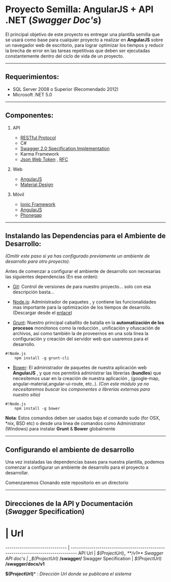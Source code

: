 # Proyecto Semilla: __AngularJS__ + __API .NET__  (_Swagger Doc's_)

El principal objetivo de este proyecto es entregar una plantilla semilla que se usará como base para cualquier proyecto a realizar en __AngularJS__ sobre un navegador web de escritorio, para lograr optimizar los tiempos y reducir la brecha de error en las tareas repetitivas que deben ser ejecutadas constantemente dentro del ciclo de vida de un proyecto. 

---------------------------------------------------------------------------------------------------------------------------------------------------------------------

## Requerimientos:

   * SQL Server 2008 o Superior (Recomendado 2012)
   * Microsoft .NET 5.0
---------------------------------------------------------------------------------------------------------------------------------------------------------------------

## Componentes:

1. API
      * [RESTful Protocol](https://msdn.microsoft.com/en-us/library/dd203052.aspx)
      * C#
      * [Swagger 2.0 Specification](https://github.com/swagger-api/swagger-spec/blob/master/versions/2.0.md),[Implementation](https://github.com/domaindrivendev/Swashbuckle)
      * Karma Framework
      * [Json Web Token](http://angular-tips.com/blog/2014/05/json-web-tokens-introduction/) , [RFC](http://self-issued.info/docs/draft-ietf-oauth-json-web-token.html)

 2. Web
      * [AngularJS](https://angularjs.org/)
      * [Material Design](https://material.angularjs.org/#/)

 3. Móvil
      * [Ionic Framework](http://ionicframework.com/)
      * [AngularJS](https://angularjs.org/)
      * [Phonegap](http://phonegap.com/)
---------------------------------------------------------------------------------------------------------------------------------------------------------------------

## Instalando las Dependencias  para el Ambiente de Desarrollo:

_(Omitir este paso si ya has configurado previamente un ambiente de desarrollo para otro proyecto)._

Antes de comenzar a configurar el ambiente de desarrollo son necesarias las siguientes dependencias (En ese orden):

* [Git](http://git-scm.com/book/en/v2/Getting-Started-Installing-Git): Control de versiones de para nuestro proyecto... solo con esa descripción basta...

* [Node.js](https://nodejs.org/): Administrador de paquetes , y contiene las funcionalidades mas importante para la optimización de los tiempos de desarrollo. (Descargar desde el [enlace](https://nodejs.org/))


* [Grunt](http://gruntjs.com/): Nuestro principal caballito de batalla en la __automatización de los procesos__ monótonos como la reducción , unificación y ofuscación de archivos, así como también la de proveernos en una sola linea la configuración y creación del servidor web que usaremos para el desarrollo.
```
#!Node.js
    npm install -g grunt-cli
```

* [Bower](http://bower.io/): El administrador de paquetes de nuestra aplicación web  __AngularJS__ , y que nos permitirá administrar las librerías (__bundles__) que necesitemos usar en la creación de nuestra aplicación , (google-map, angular-material,angular-ui-route, etc..). 
_(Con este módulo  ya no necesitaremos buscar los componentes o librerías externas para nuestro sitio)_
```
#!Node.js
    npm install -g bower
```

__Nota__: Estos comandos deben ser usados bajo el comando sudo (for OSX, *nix, BSD etc) o desde una linea de comandos como Administrator (Windows) para instalar __Grunt__ & __Bower__ globalmente

---------------------------------------------------------------------------------------------------------------------------------------------------------------------

## Configurando el ambiente de desarrollo

Una vez instaladas las dependencias bases para nuestra plantilla, podemos comenzar a configurar un ambiente de desarrollo para el proyecto a desarrollar.

Comenzaremos Clonando este repositorio en un directorio 



---------------------------------------------------------------------------------------------------------------------------------------------------------------------

## Direcciones de la  API y Documentación (_Swagger_ Specification)

#  | Url
------------------------------ | ---------------------------------------------------------------------------------
API Url                          | _$(ProjectUrl)_ **/v1**
Swagger API doc's       | _$(ProjectUrl)_ **/swagger/**
Swagger Specification  | _$(ProjectUrl)_ **/swagger/docs/v1**

__$(ProjectUrl)__\* : _Dirección Url donde se publicara el sistema_